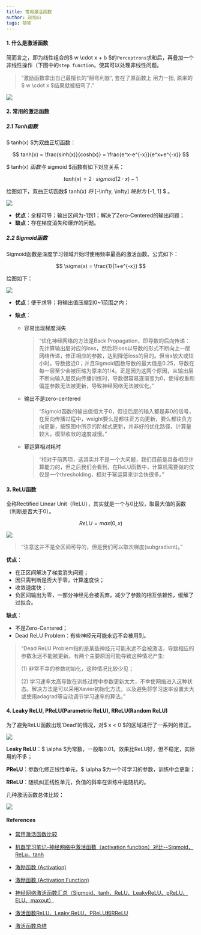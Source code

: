 ```yaml
---
title: 常用激活函数
author: 赵旭山
tags: 随笔
---
```


#### 1. 什么是激活函数

简而言之，即为线性组合的$ w \cdot x + b $的`Perceptrons`求和后，再叠加一个非线性操作（下图中的`step function`，使其可以处理非线性问题。

> “激励函数拿出自己最擅长的”掰弯利器”, 套在了原函数上 用力一扭, 原来的$ w \cdot x $结果就被扭弯了.”

![](/assets/images/activationFunction202003121121.jpg)

#### 2. 常用的激活函数

##### 2.1 Tanh函数

$ tanh(x) $为双曲正切函数：

$$ tanh(x) = \frac{sinh(x)}{cosh(x)} = \frac{e^x-e^{-x}}{e^x+e^{-x}} $$

$ tanh(x) $函数与$ sigmoid $函数有如下对应关系：

$$ tanh(x) = 2 \cdot sigmoid(2 \cdot x) - 1 $$

绘图如下，双曲正切函数$ tanh(x) $将$ [-\infty, \infty] $映射为$ [-1, 1] $ 。

![](/assets/images/tanh202003121153.png)

* **优点**：全程可导；输出区间为-1到1；解决了Zero-Centered的输出问题；
* **缺点**：存在梯度消失和爆炸的问题。

##### 2.2 Sigmoid函数

Sigmoid函数是深度学习领域开始时使用频率最高的激活函数。公式如下：

$$ \sigma(x) = \frac{1}{1+e^{-x}} $$

绘图如下：

![](/assets/images/sigmoid202003121212.png)

* **优点**：便于求导；将输出值压缩到0~1范围之内；

* **缺点**：

  * 容易出现梯度消失

    > “优化神经网络的方法是Back Propagation，即导数的后向传递：先计算输出层对应的loss，然后将loss以导数的形式不断向上一层网络传递，修正相应的参数，达到降低loss的目的。但当x较大或较小时，导数接近0；并且Sigmoid函数导数的最大值是0.25，导数在每一层至少会被压缩为原来的1/4。正是因为这两个原因，从输出层不断向输入层反向传播训练时，导数很容易逐渐变为0，使得权重和偏差参数无法被更新，导致神经网络无法被优化。”

  * 输出不是zero-centered

    > “Sigmoid函数的输出值恒大于0，假设后层的输入都是非0的信号，在反向传播过程中，weight要么是都往正方向更新，要么都往负方向更新，按照图中所示的阶梯式更新，并非好的优化路径，计算量较大，模型收敛的速度减慢。”

  * 幂运算相对耗时

    > “相对于前两项，这其实并不是一个大问题，我们目前是具备相应计算能力的，但之后我们会看到，在ReLU函数中，计算机需要做的仅仅是一个thresholding，相对于幂运算来讲会快很多。”

#### 3. ReLU函数

全称Rectified Linear Unit（ReLU），其实就是一个与0比较，取最大值的函数（判断是否大于0）。

$$ ReLU = max(0, x) $$

![](/assets/images/relu202003121812.jpg)

> “注意这并不是全区间可导的，但是我们可以取次梯度(subgradient)。”

**优点**：

* 在正区间解决了梯度消失问题；
* 因只需判断是否大于零，计算速度快；
* 收敛速度快；
* 负区间输出为零，一部分神经元会被丢弃，减少了参数的相互依赖性，缓解了过拟合。

**缺点**：

* 不是Zero-Centered；
* Dead ReLU Problem：有些神经元可能永远不会被用到。

> “Dead ReLU Problem指的是某些神经元可能永远不会被激活，导致相应的参数永远不能被更新。有两个主要原因可能导致这种情况产生: 
>
> (1) 非常不幸的参数初始化，这种情况比较少见；
>
>  (2) 学习速率太高导致在训练过程中参数更新太大，不幸使网络进入这种状态。解决方法是可以采用Xavier初始化方法，以及避免将学习速率设置太大或使用adagrad等自动调节学习速率的算法。”



#### 4. Leaky ReLU, PReLU(Parametric ReLU), RReLU(Random ReLU)

为了避免ReLU函数出现‘Dead’的情况，对$ x < 0 $的区域进行了一系列的修正。

![](/assets/images/reluDev202003121931.jpg)

**Leaky ReLU**：$ \alpha $为常数，一般取0.01。效果比ReLU好，但不稳定，实际用的不多；

**PReLU**：参数化修正线性单元，$ \alpha $为一个可学习的参数，训练中会更新；

**RReLU**：随机纠正线性单元，负值的斜率在训练中是随机的。



几种激活函数总体比较：

![](/assets/images/tanhSigmoidReLUCompare202003121841.jpeg)




#### References

* [常用激活函数比较](https://www.jianshu.com/p/22d9720dbf1a)

* [机器学习笔记-神经网络中激活函数（activation function）对比--Sigmoid、ReLu，tanh](https://blog.csdn.net/lilu916/article/details/77822309)

* [激励函数 (Activation)](https://morvanzhou.github.io/tutorials/machine-learning/torch/2-03-activation/)

* [激励函数 (Activation Function)](https://morvanzhou.github.io/tutorials/machine-learning/ML-intro/3-04-activation-function/)

* [神经网络激活函数汇总（Sigmoid、tanh、ReLU、LeakyReLU、pReLU、ELU、maxout）](https://blog.csdn.net/edogawachia/article/details/80043673)


* [激活函数ReLU、Leaky ReLU、PReLU和RReLU](https://www.cnblogs.com/chamie/p/8665251.html)
* [激活函数总结](https://zhuanlan.zhihu.com/p/73214810)